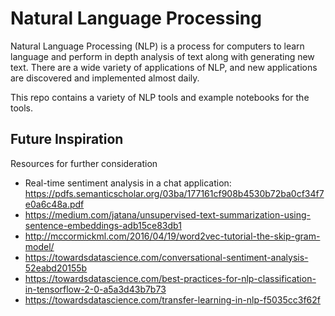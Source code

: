 # Natural Language Processing

Natural Language Processing (NLP) is a process for computers to learn language and perform in depth analysis of text along with generating new text. There are a wide variety of applications of NLP, and new applications are discovered and implemented almost daily. 

This repo contains a variety of NLP tools and example notebooks for the tools. 



## Future Inspiration

Resources for further consideration
- Real-time sentiment analysis in a chat application: https://pdfs.semanticscholar.org/03ba/177161cf908b4530b72ba0cf34f7e0a6c48a.pdf
- https://medium.com/jatana/unsupervised-text-summarization-using-sentence-embeddings-adb15ce83db1
- http://mccormickml.com/2016/04/19/word2vec-tutorial-the-skip-gram-model/
- https://towardsdatascience.com/conversational-sentiment-analysis-52eabd20155b
- https://towardsdatascience.com/best-practices-for-nlp-classification-in-tensorflow-2-0-a5a3d43b7b73
- https://towardsdatascience.com/transfer-learning-in-nlp-f5035cc3f62f
